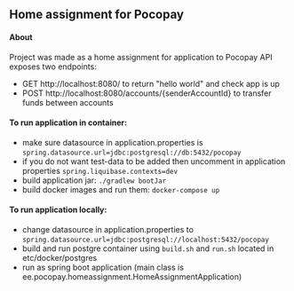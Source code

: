 ## Home assignment for Pocopay

#### About
Project was made as a home assignment for application to Pocopay
API exposes two endpoints:
* GET http://localhost:8080/ to return "hello world" and check app is up
* POST http://localhost:8080/accounts/{senderAccountId} to transfer funds between accounts

#### To run application in container:
* make sure datasource in application.properties is `spring.datasource.url=jdbc:postgresql://db:5432/pocopay`
* if you do not want test-data to be added then uncomment in application properties `spring.liquibase.contexts=dev`
* build application jar: `./gradlew bootJar`
* build docker images and run them: `docker-compose up`


#### To run application locally:
* change datasource in application.properties to `spring.datasource.url=jdbc:postgresql://localhost:5432/pocopay`
* build and run postgre container using `build.sh` and `run.sh` located in etc/docker/postgres
* run as spring boot application (main class is ee.pocopay.homeassignment.HomeAssignmentApplication)
